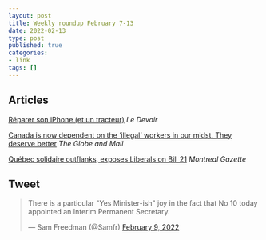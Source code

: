 ```yaml
---
layout: post
title: Weekly roundup February 7-13
date: 2022-02-13
type: post
published: true
categories:
- link
tags: []
---
```


## Articles

[Réparer son iPhone (et un tracteur)](https://www.ledevoir.com/opinion/chroniques/667242/reparer-son-iphone-et-un-tracteur "Réparer son iPhone (et un tracteur). By Alain McKenna") *Le Devoir*

[Canada is now dependent on the ‘illegal’ workers in our midst. They deserve better](https://www.theglobeandmail.com/opinion/article-canada-is-now-dependent-on-the-illegal-workers-in-our-midst-they/ "Canada is now dependent on the ‘illegal’ workers in our midst. They deserve better. By Doug Saunders") *The Globe and Mail*

[Québec solidaire outflanks, exposes Liberals on Bill 21](https://montrealgazette.com/opinion/columnists/tom-mulcair-quebec-solidaire-outflanks-exposes-liberals-on-bill-21 "Tom Mulcair: Québec solidaire outflanks, exposes Liberals on Bill 21") *Montreal Gazette*

## Tweet

<blockquote class="twitter-tweet" data-dnt="true"><p lang="en" dir="ltr">There is a particular &quot;Yes Minister-ish&quot; joy in the fact that No 10 today appointed an Interim Permanent Secretary.</p>&mdash; Sam Freedman (@Samfr) <a href="https://twitter.com/Samfr/status/1491507739041882119?ref_src=twsrc%5Etfw">February 9, 2022</a></blockquote> <script async src="https://platform.twitter.com/widgets.js" charset="utf-8"></script>
